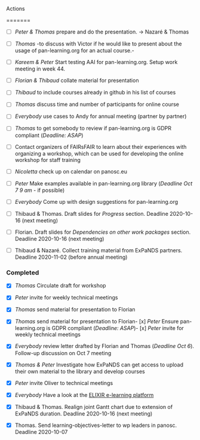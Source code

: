 

Actions

=======

- [ ] *Peter & Thomas* prepare and do the presentation. -> Nazaré & Thomas
- [ ] *Thomas* -to discuss with Victor if he would like to present about the usage of pan-learning.org for an actual course.-
- [ ] *Kareem & Peter* Start testing AAI for pan-learning.org. Setup work meeting in week 44.
- [ ] *Florian & Thibaud* collate material for presentation

- [ ] *Thibaud* to include courses already in github in his list of courses
- [ ] *Thomas* discuss time and number of participants for online course
- [ ] *Everybody* use cases to Andy for annual meeting (partner by partner)
- [ ] *Thomas* to get somebody to review if pan-learning.org is GDPR compliant (*Deadline: ASAP*)
- [ ] Contact organizers of FAIRsFAIR to learn about their experiences with organizing a workshop, which can be used for developing the online workshop for staff training
- [ ] *Nicoletta* check up on calendar on panosc.eu
- [ ] *Peter* Make examples available in pan-learning.org library (*Deadline Oct 7 9 am* - if possible)
- [ ] *Everybody* Come up with design suggestions for pan-learning.org
- [ ] Thibaud & Thomas. Draft slides for *Progress* section. Deadline 2020-10-16 (next meeting)
- [ ] Florian. Draft slides for *Dependencies on other work packages* section. Deadline 2020-10-16 (next meeting)
- [ ] Thibaud & Nazaré. Collect training material from ExPaNDS partners. Deadline 2020-11-02 (before annual meeting)

### Completed
- [x] *Thomas* Circulate draft for workshop
- [x] *Peter* invite for weekly technical meetings
- [x] *Thomas* send material for presentation to Florian
- [x] *Thomas* send material for presentation to Florian- [x] *Peter* Ensure pan-learning.org is GDPR compliant (*Deadline: ASAP*)- [x] *Peter* invite for weekly technical meetings
- [x] *Everybody* review letter drafted by Florian and Thomas (*Deadline Oct 6*). Follow-up discussion on Oct 7 meeting
- [x] *Thomas & Peter* Investigate how ExPaNDS can get access to upload their own material to the library and develop courses
- [x] *Peter* invite Oliver to technical meetings
- [x] *Everybody* Have a look at the [ELIXIR e-learning platform](https://elixir.mf.uni-lj.si)
- [x] Thibaud & Thomas. Realign joint Gantt chart due to extension of ExPaNDS duration. Deadline 2020-10-16 (next meeting)
- [x] Thomas. Send learning-objectives-letter to wp leaders in panosc. Deadline 2020-10-07






